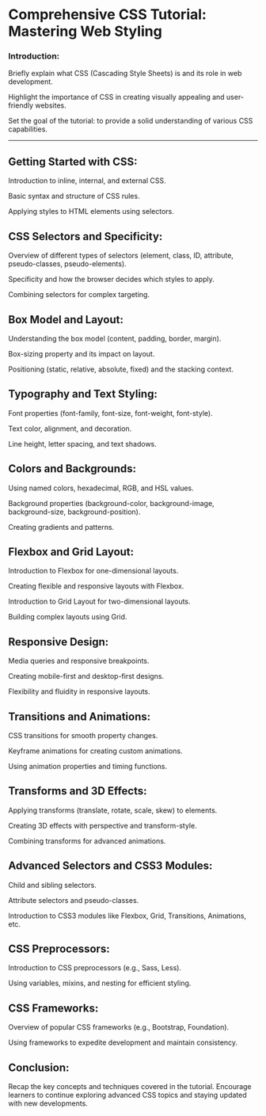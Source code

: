 # Comprehensive CSS Tutorial: Mastering Web Styling

### Introduction:

Briefly explain what CSS (Cascading Style Sheets) is and its role in web development.

Highlight the importance of CSS in creating visually appealing and user-friendly websites.

Set the goal of the tutorial: to provide a solid understanding of various CSS capabilities.

---

## Getting Started with CSS:

Introduction to inline, internal, and external CSS.

Basic syntax and structure of CSS rules.

Applying styles to HTML elements using selectors.

## CSS Selectors and Specificity:

Overview of different types of selectors (element, class, ID, attribute, pseudo-classes, pseudo-elements).

Specificity and how the browser decides which styles to apply.

Combining selectors for complex targeting.

## Box Model and Layout:

Understanding the box model (content, padding, border, margin).

Box-sizing property and its impact on layout.

Positioning (static, relative, absolute, fixed) and the stacking context.

## Typography and Text Styling:

Font properties (font-family, font-size, font-weight, font-style).

Text color, alignment, and decoration.

Line height, letter spacing, and text shadows.

## Colors and Backgrounds:

Using named colors, hexadecimal, RGB, and HSL values.

Background properties (background-color, background-image, background-size, 
background-position).

Creating gradients and patterns.

## Flexbox and Grid Layout:

Introduction to Flexbox for one-dimensional layouts.

Creating flexible and responsive layouts with Flexbox.

Introduction to Grid Layout for two-dimensional layouts.

Building complex layouts using Grid.

## Responsive Design:

Media queries and responsive breakpoints.

Creating mobile-first and desktop-first designs.

Flexibility and fluidity in responsive layouts.

## Transitions and Animations:

CSS transitions for smooth property changes.

Keyframe animations for creating custom animations.

Using animation properties and timing functions.

## Transforms and 3D Effects:

Applying transforms (translate, rotate, scale, skew) to elements.

Creating 3D effects with perspective and transform-style.

Combining transforms for advanced animations.

## Advanced Selectors and CSS3 Modules:

Child and sibling selectors.

Attribute selectors and pseudo-classes.

Introduction to CSS3 modules like Flexbox, Grid, Transitions, Animations, etc.

## CSS Preprocessors:

Introduction to CSS preprocessors (e.g., Sass, Less).

Using variables, mixins, and nesting for efficient styling.

## CSS Frameworks:

Overview of popular CSS frameworks (e.g., Bootstrap, Foundation).

Using frameworks to expedite development and maintain consistency.

## Conclusion:

Recap the key concepts and techniques covered in the tutorial.
Encourage learners to continue exploring advanced CSS topics and staying updated with new developments.